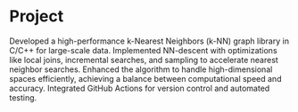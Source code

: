 # Project
Developed a high-performance k-Nearest Neighbors (k-NN) graph library in C/C++ for large-scale data. Implemented NN-descent with optimizations like local joins, incremental searches, and sampling to accelerate nearest neighbor searches. Enhanced the algorithm to handle high-dimensional spaces efficiently, achieving a balance between computational speed and accuracy. Integrated GitHub Actions for version control and automated testing.
